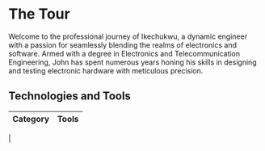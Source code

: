 # The Tour

Welcome to the professional journey of Ikechukwu, a dynamic engineer with a passion for seamlessly blending the realms of electronics and software. Armed with a degree in Electronics and Telecommunication Engineering, John has spent numerous years honing his skills in designing and testing electronic hardware with meticulous precision.

## Technologies and Tools

| Category | Tools |
| -------- | ----- |
|  

